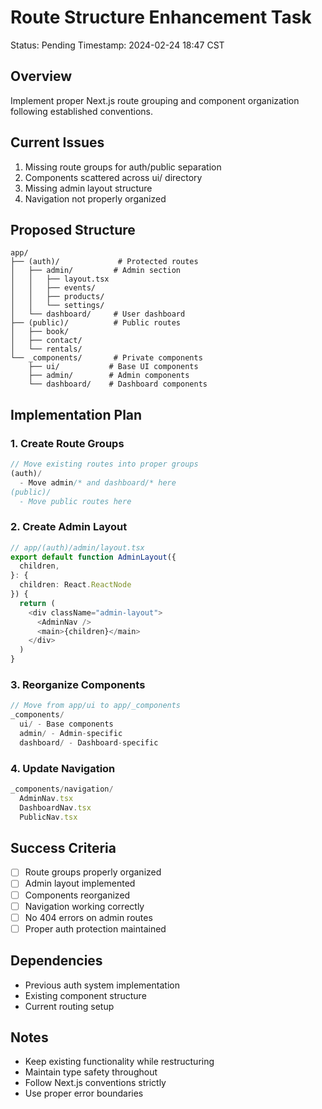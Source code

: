 # Route Structure Enhancement Task
Status: Pending
Timestamp: 2024-02-24 18:47 CST

## Overview
Implement proper Next.js route grouping and component organization following established conventions.

## Current Issues
1. Missing route groups for auth/public separation
2. Components scattered across ui/ directory
3. Missing admin layout structure
4. Navigation not properly organized

## Proposed Structure
```
app/
├── (auth)/             # Protected routes
│   ├── admin/         # Admin section
│   │   ├── layout.tsx
│   │   ├── events/
│   │   ├── products/
│   │   └── settings/
│   └── dashboard/     # User dashboard
├── (public)/          # Public routes
│   ├── book/
│   ├── contact/
│   └── rentals/
└── _components/       # Private components
    ├── ui/           # Base UI components
    ├── admin/        # Admin components
    └── dashboard/    # Dashboard components
```

## Implementation Plan

### 1. Create Route Groups
```typescript
// Move existing routes into proper groups
(auth)/
  - Move admin/* and dashboard/* here
(public)/
  - Move public routes here
```

### 2. Create Admin Layout
```typescript
// app/(auth)/admin/layout.tsx
export default function AdminLayout({
  children,
}: {
  children: React.ReactNode
}) {
  return (
    <div className="admin-layout">
      <AdminNav />
      <main>{children}</main>
    </div>
  )
}
```

### 3. Reorganize Components
```typescript
// Move from app/ui to app/_components
_components/
  ui/ - Base components
  admin/ - Admin-specific
  dashboard/ - Dashboard-specific
```

### 4. Update Navigation
```typescript
_components/navigation/
  AdminNav.tsx
  DashboardNav.tsx
  PublicNav.tsx
```

## Success Criteria
- [ ] Route groups properly organized
- [ ] Admin layout implemented
- [ ] Components reorganized
- [ ] Navigation working correctly
- [ ] No 404 errors on admin routes
- [ ] Proper auth protection maintained

## Dependencies
- Previous auth system implementation
- Existing component structure
- Current routing setup

## Notes
- Keep existing functionality while restructuring
- Maintain type safety throughout
- Follow Next.js conventions strictly
- Use proper error boundaries
